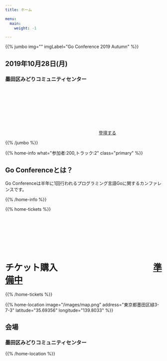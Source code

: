 ```yaml
---
title: ホーム

menu:
  main:
    weight: -1

---
```



{{% jumbo img="" imgLabel="Go Conference 2019 Autumn" %}}

## 2019年10月28日(月) 
### 墨田区みどりコミュニティセンター

<a class="btn primary btn-lg" href="https://www.papercall.io/events/2581">
    <svg class="icon icon-cfp"><use xlink:href="#cfp"></use></svg>登壇する
</a>

{{% /jumbo %}}

{{% home-info what="参加者:200,トラック:2" class="primary" %}}
## Go Conferenceとは？

Go Conferenceは半年に1回行われるプログラミング言語Goに関するカンファレンスです。

{{% /home-info %}}

<!-- ... -->
<!-- ... -->
<!-- ... -->

{{% home-tickets %}}
# チケット購入 <a class="btn primary" href="#" target="_blank"><svg class="icon icon-cfp"><use xlink:href="#ticket"></use></svg>準備中</a>

<!--
<ul>
<li>{{< ticket name="一般参加者"
           starts="2019-07-31"
           ends="2019-04-25"
           price="xxx yen"
           info=""
           soldOut="true"
           url="" >}}</li>
</ul>
-->

{{% /home-tickets %}}


<!-- ... -->

{{% home-location
    image="/images/map.png"
    address="東京都墨田区緑3-7-3"
    latitude="35.69356"
    longitude="139.8033" %}}

## 会場

### 墨田区みどりコミュニティセンター


{{% /home-location %}}

<!-- ... -->
